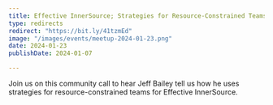 ```yaml
---
title: Effective InnerSource; Strategies for Resource-Constrained Teams
type: redirects
redirect: "https://bit.ly/41tzmEd"
image: "/images/events/meetup-2024-01-23.png"
date: 2024-01-23
publishDate: 2024-01-07

---
```


Join us on this community call to hear Jeff Bailey tell us how he uses strategies for resource-constrained teams for Effective InnerSource.
